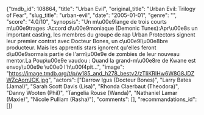 {"tmdb_id": 108864, "title": "Urban Evil", "original_title": "Urban Evil: Trilogy of Fear", "slug_title": "urban-evil", "date": "2005-01-01", "genre": "", "score": "4.0/10", "synopsis": "Un m\u00e9lange de trois courts m\u00e9trages :Accord d\u00e9moniaque (Demonic Tunes):Apr\u00e8s un important casting, les membres du groupe de rap Urban Protectors signent leur premier contrat avec Docteur Bones, un c\u00e9l\u00e8bre producteur. Mais les apprentis stars ignorent qu'elles feront d\u00e9sormais partie de l'arm\u00e9e de zombies de leur nouveau mentor.La Poup\u00e9e vaudou : Quand la grand-m\u00e8re de Kwane est envoy\u00e9e \u00e0 l'h\u00f4pit...", "image": "https://image.tmdb.org/t/p/w185_and_h278_bestv2/zTIiKRIHw6W8G8JDZWZcAorrJCK.jpg", "actors": ["Darrow Igus (Docteur Bones)", "Larry Bates (Jamal)", "Sarah Scott Davis (Lisa)", "Rhonda Claerbaut (Theodora)", "Danny Wooten (Phil)", "Tangelia Rouse (Wanda)", "Nathaniel Lamar (Maxie)", "Nicole Pulliam (Rasha)"], "comments": [], "recommandations_id": []}